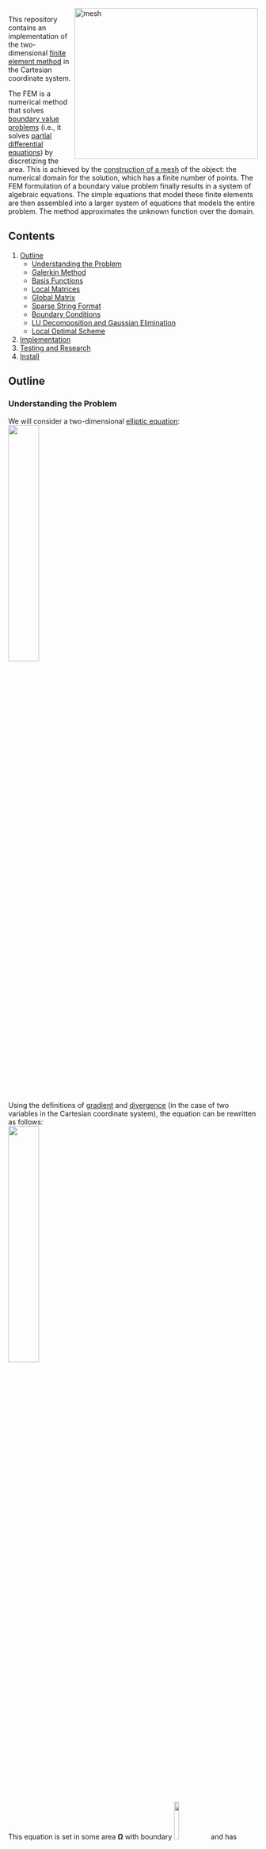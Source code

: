 <img src="https://github.com/lenferdetroud/misc/blob/master/fem/mesh.png" alt="mesh" align="right" width="370" height="305">

This repository contains an implementation of the two-dimensional [finite element method](https://en.wikipedia.org/wiki/Finite_element_method) in the Cartesian coordinate system.  
  
The FEM is a numerical method that solves [boundary value problems](https://en.wikipedia.org/wiki/Boundary_value_problem) (i.e., it solves [partial differential equations](https://en.wikipedia.org/wiki/Partial_differential_equation)) by discretizing the area. This is achieved by the [construction of a mesh](https://en.wikipedia.org/wiki/Mesh_generation) of the object: the numerical domain for the solution, which has a finite number of points. The FEM formulation of a boundary value problem finally results in a system of algebraic equations. The simple equations that model these finite elements are then assembled into a larger system of equations that models the entire problem. The method approximates the unknown function over the domain.


## Contents
1. [Outline](https://github.com/lenferdetroud/finite-element-method#outline)
    * [Understanding the Problem](https://github.com/lenferdetroud/finite-element-method#understanding-the-problem)
    * [Galerkin Method](https://github.com/lenferdetroud/finite-element-method#galerkin-method)
    * [Basis Functions](https://github.com/lenferdetroud/finite-element-method#basis-functions)
    * [Local Matrices](https://github.com/lenferdetroud/finite-element-method#local-matrices)
    * [Global Matrix](https://github.com/lenferdetroud/finite-element-method#global-matrix)
    * [Sparse String Format](https://github.com/lenferdetroud/finite-element-method#sparse-string-format)
    * [Boundary Conditions](https://github.com/lenferdetroud/finite-element-method#boundary-conditions)
    * [LU Decomposition and Gaussian Elimination](https://github.com/lenferdetroud/finite-element-method#lu-decomposition-and-gaussian-elimination)
    * [Local Optimal Scheme](https://github.com/lenferdetroud/finite-element-method#local-optimal-scheme)
2. [Implementation](https://github.com/lenferdetroud/finite-element-method#implementation)
3. [Testing and Research](https://github.com/lenferdetroud/finite-element-method#testing-and-research)
4. [Install](https://github.com/lenferdetroud/finite-element-method#install)


## Outline
### Understanding the Problem
We will consider a two-dimensional [elliptic equation](https://en.wikipedia.org/wiki/Elliptic_partial_differential_equation):   
<img src="https://github.com/lenferdetroud/misc/blob/master/fem/9.png" width="35%">  
Using the definitions of [gradient](https://en.wikipedia.org/wiki/Gradient#Cartesian_coordinates) and [divergence](https://en.wikipedia.org/wiki/Divergence#Cartesian_coordinates) (in the case of two variables in the Cartesian coordinate system), the equation can be rewritten as follows:  
<img src="https://github.com/lenferdetroud/misc/blob/master/fem/11.png" width="35%">  
This equation is set in some area **Ω** with boundary  <img src="https://github.com/lenferdetroud/misc/blob/master/fem/10.png" width="14%">  and has boundary conditions:   
<img src="https://github.com/lenferdetroud/misc/blob/master/fem/12.png" width="60%">  
  
Our goal is to find **u = u(x, y)** (i.e., its numerical approximation).
First, we choose a random (trial) function that satisfies the boundary conditions and replace the function **u(x, y)** in the differential equation with it. Second, we calculate the [error](https://en.wikipedia.org/wiki/Residual_(numerical_analysis)) (the difference between the chosen and theoretical functions). Finally, we minimize the error.

### Galerkin Method
The best method for minimizing the error in our case is the [Galerkin method](https://en.wikipedia.org/wiki/Galerkin_method), which can be described by this equation:  
<img src="https://github.com/lenferdetroud/misc/blob/master/fem/0.png" width="20%">  
where **R0** is an error (residual) and **Ψ** is some arbitrary function **coinciding with the trial function**.  

Let's take the left side of our elliptic equation as **R0** and divide the integral by the sum of integrals:  
<img src="https://github.com/lenferdetroud/misc/blob/master/fem/18.png" width="55%">  
The FEM proceeds from a different form of the DE, called the [weak formulation](https://en.wikipedia.org/wiki/Weak_formulation). In order to get it, we will use [integration by parts](https://en.wikipedia.org/wiki/Integration_by_parts), and also take the boundary conditions into account. Let's use integration by parts in the first integral:  
<img src="https://github.com/lenferdetroud/misc/blob/master/fem/19.png" width="45%">  
The integral on the boundary **S** is divided into three boundaries (**S1**, **S2**, **S3**) on which we have boundary conditions:  
<img src="https://github.com/lenferdetroud/misc/blob/master/fem/43.png" width="20%">  
<img src="https://github.com/lenferdetroud/misc/blob/master/fem/44.png" width="30%">  
<img src="https://github.com/lenferdetroud/misc/blob/master/fem/45.png" width="40%">  
And then:  
<img src="https://github.com/lenferdetroud/misc/blob/master/fem/20.png" width="85%">   
This is where the division into finite elements begins. We can now represent the function **u** as a decomposition of the functions **ψ** with weights **q**:  
<img src="https://github.com/lenferdetroud/misc/blob/master/fem/21.png" width="15%">   
The final equation is:  
<img src="https://github.com/lenferdetroud/misc/blob/master/fem/42.png" width="100%">  
The functions **Ψ** are called **basis functions**; they will approximate the function **u**. As a result of summing over all of them, we obtain a system of linear algebraic equations, the unknown values of which are weights **q**. Thus, our goal now is to find the vector **q**.   

### Basis Functions 
We will represent the finite elements as **rectangles**, and as functions **Ψ** we will take **bilinear functions**. The area will be divided into subareas corresponding to each finite element:  
<img src="https://github.com/lenferdetroud/misc/blob/master/fem/22.png" width="10%">  
Bilinear functions are the product of the following one-dimensional functions on the corresponding axes:  <img src="https://github.com/lenferdetroud/misc/blob/master/fem/17.png" align="right" width="30%">   
<img src="https://github.com/lenferdetroud/misc/blob/master/fem/15.png" width="63%">  
<img src="https://github.com/lenferdetroud/misc/blob/master/fem/16.png" width="60%">  
So, there are four local basis functions (on one finite element):   
<img src="https://github.com/lenferdetroud/misc/blob/master/fem/14.png" width="50%">  
  
Each local basis function equals **1** at one node of its finite element **Ωk**.  
At other nodes and finite elements it equals **0**.  <img src="https://github.com/lenferdetroud/misc/blob/master/fem/23.png" align="right" width="30%">   
    
In addition to the bilinear functions, we similarly construct **biquadratic functions** on each finite element, which we will use to decompose the diffusion coefficient **λ**:  
<img src="https://github.com/lenferdetroud/misc/blob/master/fem/24.png" width="60%">  
  
The corresponding one-dimensional functions:  
  
<img src="https://github.com/lenferdetroud/misc/blob/master/fem/71.png" width="90%">  
<img src="https://github.com/lenferdetroud/misc/blob/master/fem/75.png" width="90%">  
<img src="https://github.com/lenferdetroud/misc/blob/master/fem/77.png" width="75%">  


### Local Matrices
Now we need to proceed to the solution on each finite element from which the solution of the whole problem will be assembled. For this, let's present the equation obtained by Galerkin's method as a sum of integrals over regions **Ωk** without taking into account boundary conditions, and let's also disclose the gradients:  
<img src="https://github.com/lenferdetroud/misc/blob/master/fem/39.png" width="65%">  
The first term gives the [stiffness matrix](https://en.wikipedia.org/wiki/Stiffness_matrix) **G**, the second term gives the [mass matrix](https://en.wikipedia.org/wiki/Mass_matrix) **M**. The sum of these matrices is called a local matrix **A=G+M** and has dimension **4x4** (based on the number of nodes). The integral on the right side is called a **local vector b**.   
  
It's time to build **G**, **M**, and **b**. Let's decompose the diffusion coefficient (i.e., construct an interpolating function) and derive the formula for calculating the elements of the matrix **G**:   
<img src="https://github.com/lenferdetroud/misc/blob/master/fem/27.png" width="13%">  
<img src="https://github.com/lenferdetroud/misc/blob/master/fem/30.png" width="65%">  
In this expression **λ1**, **λ2**, ..., **λ9** are the values of **λ** at the corresponding nodes of the finite element.  
The matrix is too large to be shown here because each of its 16 elements has 9 terms.  
  
For the matrix **M**, we replace the parameter **γ** by its mean value on each finite element **Ωk**:  
<img src="https://github.com/lenferdetroud/misc/blob/master/fem/37.png" width="50%">  
<img src="https://github.com/lenferdetroud/misc/blob/master/fem/33.png" width="45%">  
  
For the vector **b** we will represent the right side **f** as an interpolating function:  
<img src="https://github.com/lenferdetroud/misc/blob/master/fem/38.png" width="35%">  
<img src="https://github.com/lenferdetroud/misc/blob/master/fem/36.png" width="45%">  

### Global Matrix
Now, using the local matrices and the local vector, we need to assemble the global matrix (**A'**) and the global vector of the right side (**f**). Consider the following area as an example:   
<img src="https://github.com/lenferdetroud/misc/blob/master/fem/50.png" width="60%">  
This picture shows the finite element numbers and global nodes. To find the solution we need to calculate 5 local matrices and 5 local vectors. The global matrix will be assembled from the local matrices: the assembly takes place in accordance with the local node numbering on the finite elements. For the second finite element, for example, local number **1** corresponds to global number **3**, local number **2** corresponds to global number **4**, and so on. Let's add the first two local matrices to the global matrix:    
  
<img src="https://github.com/lenferdetroud/misc/blob/master/fem/47.png" width="75%">  
  
<img src="https://github.com/lenferdetroud/misc/blob/master/fem/49.png" width="75%">  
  
The global vector can be found in the same way.    

### Sparse String Format
Since each of the elements is related to a limited number of neighboring elements, the system of linear algebraic equations has a [sparse form](https://en.wikipedia.org/wiki/Sparse_matrix). We will store the global matrix efficiently, in the sparse string format:  
- **ggl**, **ggu** - arrays for non-zero elements of the lower and upper triangles
- **diOrig** - array for diagonal elements
- **ig** - array for indexes of elements from which a string of non-zero elements begins
- **jg** - array for the column/row numbers in which the lower/upper triangle element is located, respectively
  
This allows us to store only non-zero elements. Consider the matrix:  
<img src="https://github.com/lenferdetroud/misc/blob/master/fem/51.png" width="55%">  
Its representation in the sparse string format:
<img src="https://github.com/lenferdetroud/misc/blob/master/fem/52.png" width="70%">  
<img src="https://github.com/lenferdetroud/misc/blob/master/fem/53.png" width="33%">  
<img src="https://github.com/lenferdetroud/misc/blob/master/fem/54.png" width="26%">  
<img src="https://github.com/lenferdetroud/misc/blob/master/fem/55.png" width="27%">  

### Boundary Conditions 
Up to this point, boundary conditions have not been taken into account, so it's time to do it.  
  
To account for natural boundary conditions, we form local matrices and local vectors that will be added to the linear system similarly to the local matrices and local vectors of finite elements. In our (two-dimensional) case, the natural boundary conditions are considered on edges (one-dimensional segments).  
Let's denote by **Г** the edge of length **h**, and by **(i, j)** the edge coordinates. We will represent the parameters **θ** and **u** as linear basis expansions, the parameter **β** will be regarded as a constant. Only two basis functions (**Ψ1** and **Ψ2**) are nonzero on each edge, so the corresponding expressions take the following form.  
  
For boundary condition of the second type:  
<img src="https://github.com/lenferdetroud/misc/blob/master/fem/78.png" width="40%">  
For boundary condition of the third type:  
<img src="https://github.com/lenferdetroud/misc/blob/master/fem/80.png" width="36%">  
<img src="https://github.com/lenferdetroud/misc/blob/master/fem/81.png" width="49%">  
  
Taking the essential (first type) boundary conditions into account, which is carried out after the global matrix is assembled, is the follows. By going through all the nodes on the edge, we replace the corresponding elements of the diagonal of the global matrix with a number that is much larger than the rest of the matrix elements.  
In the global vector, the element with the corresponding number is assigned the product of the large number and the analytic value of the function.  

### LU Decomposition and Gaussian Elimination
We will decompose the global matrix into lower and upper triangles:  
<img src="https://github.com/lenferdetroud/misc/blob/master/fem/56.png" width="65%">  
using the formulas:  
<img src="https://github.com/lenferdetroud/misc/blob/master/fem/57.png" width="49%">  
<img src="https://github.com/lenferdetroud/misc/blob/master/fem/58.png" width="52%">  
<img src="https://github.com/lenferdetroud/misc/blob/master/fem/59.png" width="29%">  

[Lower-upper decomposition](https://en.wikipedia.org/wiki/LU_decomposition) (or factorization) is a better way to implement [Gaussian elimination](https://en.wikipedia.org/wiki/Gaussian_elimination), especially for repeated solving a number of equations with the same left-hand side. The original system can now be solved in two steps:  
<img src="https://github.com/lenferdetroud/misc/blob/master/fem/70.png" width="25%">  

### Local Optimal Scheme
To solve the final system of linear equations, we will use a method called the Local Optimal Scheme (LOS) with [incomplete factorization](https://en.wikipedia.org/wiki/Incomplete_LU_factorization), which is a lesser-known alternative to the [conjugate gradient method](https://en.wikipedia.org/wiki/Conjugate_gradient_method) (CGM).   
  
Incomplete factorization allows to solve the following equivalent system instead of solving **LUq=f**:  
<img src="https://github.com/lenferdetroud/misc/blob/master/fem/60.png" width="25%">  
<img src="https://github.com/lenferdetroud/misc/blob/master/fem/61.png" width="20%">  
Now let's assume:  
<img src="https://github.com/lenferdetroud/misc/blob/master/fem/62.png" width="50%">  
Then we start the iterative process:  
<img src="https://github.com/lenferdetroud/misc/blob/master/fem/63.png" width="30%">  
<img src="https://github.com/lenferdetroud/misc/blob/master/fem/64.png" width="30%">  
<img src="https://github.com/lenferdetroud/misc/blob/master/fem/65.png" width="30%">  
<img src="https://github.com/lenferdetroud/misc/blob/master/fem/66.png" width="40%">  
<img src="https://github.com/lenferdetroud/misc/blob/master/fem/67.png" width="34%">  
<img src="https://github.com/lenferdetroud/misc/blob/master/fem/68.png" width="39%">  
The process ends when <img src="https://github.com/lenferdetroud/misc/blob/master/fem/69.png" width="7%"> becomes small enough. Vector **x** is the solution (i.e., it contains the coefficients **q1**, **q2**, ..., **qn**).  

## Implementation
- [main.cpp](https://github.com/lenferdetroud/finite-element-method/blob/main/main.cpp)  
The main program module containing function calls, local matrices and local vectors construction, diffusion coefficient decomposition, global matrix assembling and linear system solution.  
- [config.cpp](https://github.com/lenferdetroud/finite-element-method/blob/main/config.cpp)  
A module designed to configure the parameters of the area, the source function, the vector of the right side and the LOS parameters. This module also allocates memory, configures pointers, and builds the matrix portrait.  
- [boundaries.cpp](https://github.com/lenferdetroud/finite-element-method/blob/main/boundaries.cpp)  
The implementation of a sequential accounting of natural and essential boundary conditions by enumerating the given types of conditions on the boundaries of the domain.  
- [gauss.cpp](https://github.com/lenferdetroud/finite-element-method/blob/main/gauss.cpp)   
The implementation of forward and backward Gaussian elimination, as well as global matrix decomposition. These functions allow the implementation of incomplete factorization for the LOS.
- [math.cpp](https://github.com/lenferdetroud/finite-element-method/blob/main/math.cpp)  
A module containing minor functions: multiplication of global matrix by vector and vector by vector (applied in LOS), sum of products of upper and lower triangles (applied in global matrix decomposition). 
- [io.cpp](https://github.com/lenferdetroud/finite-element-method/blob/main/io.cpp)    
A module containing functions to read input data and build a table with the result of program execution on the given data.
- [common.h](https://github.com/lenferdetroud/finite-element-method/blob/main/common.h)  
A header file containing preprocessor directives, function declarations and global variables common to all modules.
- [size.txt](https://github.com/lenferdetroud/finite-element-method/blob/main/size.txt)   
This file specifies the number of nodes on the x-axis and the number of nodes on the y-axis, separated by a space.
- [nodesX.txt](https://github.com/lenferdetroud/finite-element-method/blob/main/nodesX.txt), [nodesY.txt](https://github.com/lenferdetroud/finite-element-method/blob/main/nodesY.txt)  
Files containing node coordinates in the X and Y axes, respectively.
- [edgeTypes.txt](https://github.com/lenferdetroud/finite-element-method/blob/main/edgeTypes.txt)   
A file containing four space-separated values (1/2/3) describing the type of condition on the boundaries of an area. The first value corresponds to the lower boundary, the second to the right, the third to the top, and the fourth to the left.

## Testing and Research
You can find all the tests in the file [tests.pdf](https://github.com/lenferdetroud/finite-element-method/blob/main/tests.pdf).

## Install
Since this is a Windows console application, you can simply clone the repository directly into your Visual Studio environment or use `git clone https://github.com/lenferdetroud/finite-element-method.git`. The application has no interface.  
